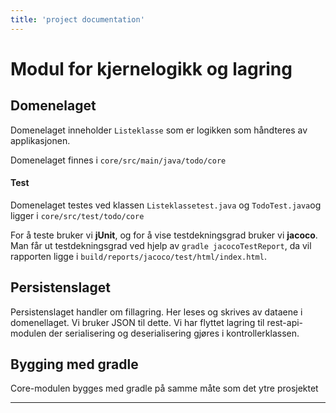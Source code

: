 ```yaml
---
title: 'project documentation'
---
```


Modul for kjernelogikk og lagring
===


## Domenelaget 
Domenelaget inneholder `Listeklasse` som er logikken som håndteres av applikasjonen. 

Domenelaget finnes i `core/src/main/java/todo/core`
#### Test
Domenelaget testes ved klassen `Listeklassetest.java` og `TodoTest.java`og ligger i `core/src/test/todo/core` 


For å teste bruker vi **jUnit**, og for å vise testdekningsgrad bruker vi **jacoco**. Man får ut testdekningsgrad ved hjelp av `gradle jacocoTestReport`, da vil rapporten ligge i `build/reports/jacoco/test/html/index.html`.

## Persistenslaget 
Persistenslaget handler om fillagring. Her leses og skrives av dataene i domenellaget. Vi bruker JSON til dette. Vi har flyttet lagring til rest-api-modulen der serialisering og deserialisering gjøres i kontrollerklassen.


## Bygging med gradle 
Core-modulen bygges med gradle på samme måte som det ytre prosjektet

---

